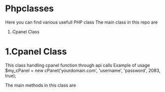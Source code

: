 Phpclasses
==========
Here you can find various usefull PHP class
The main class in this repo are
  1. Cpanel Class

1.Cpanel Class
============
This class handling cpanel function through api calls
Example of usage
    $my_cPanel = new cPanel('yourdomain.com', 'username', 'password', 2083, true);

The main methods in this class are

